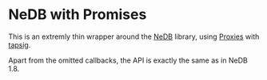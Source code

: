 # NeDB with Promises

This is an extremly thin wrapper around the [NeDB](https://www.npmjs.com/package/nedb) library, using [Proxies](https://developer.mozilla.org/docs/Web/JavaScript/Reference/Global_Objects/Proxy) with [tapsig](https://www.npmjs.com/package/tapsig).

Apart from the omitted callbacks, the API is exactly the same as in NeDB 1.8.
